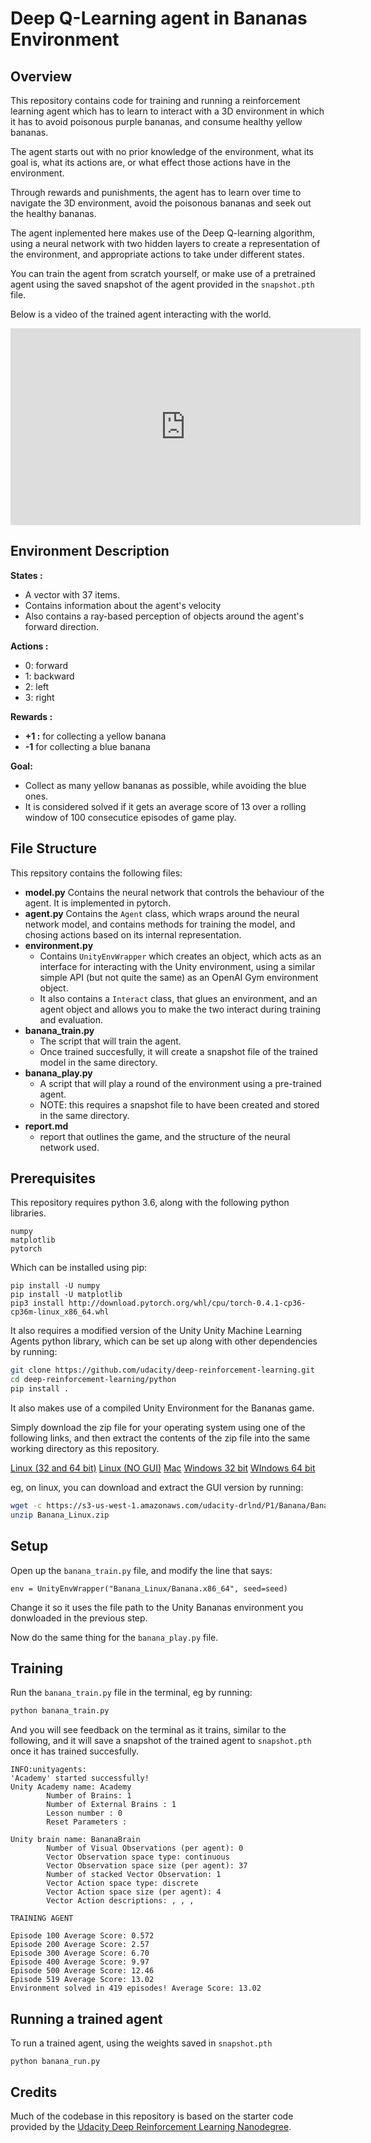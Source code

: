 # Deep Q-Learning agent in Bananas Environment


## Overview

This repository contains code for training and running a reinforcement learning agent which has to learn to interact with a 3D environment in which it has to avoid poisonous purple bananas, and consume healthy yellow bananas.


The agent starts out with no prior knowledge of the environment, what its goal is, what its actions are, or what effect those actions have in the environment.

Through rewards and punishments, the agent has to learn over time to navigate the 3D environment, avoid the poisonous bananas and seek out the healthy bananas.

The agent inplemented here makes use of the Deep Q-learning algorithm, using a neural network with two hidden layers to  create a representation  of the environment, and appropriate actions to take under different states.

You can train the agent from scratch yourself, or make use of a pretrained agent using the saved snapshot of the agent provided in the `snapshot.pth` file.

Below is a video of the trained agent interacting with the world.


<iframe width="560" height="315" src="https://www.youtube.com/embed/cSQVqcWtz2o" frameborder="0" allow="autoplay; encrypted-media" allowfullscreen></iframe>


## Environment Description

**States :**

- A vector with 37 items.
- Contains information about the agent's velocity
- Also contains a ray-based perception of objects around the agent's forward direction.

**Actions :**

- 0: forward
- 1: backward
- 2: left
- 3: right

**Rewards :**

- **+1 :** for collecting a yellow banana
- **-1** for collecting a blue banana

**Goal:**

- Collect as many yellow bananas as possible, while avoiding the blue ones.
- It is considered solved if it gets an average score of 13 over a rolling window of 100 consecutice episodes of game play.


## File Structure

This repsitory contains the following files:

- **model.py** Contains the neural network that controls the behaviour of the agent. It is implemented in pytorch.
- **agent.py** Contains the `Agent` class, which wraps around the neural network model, and contains methods for training the model, and chosing actions based on its internal representation.
- **environment.py**
    - Contains `UnityEnvWrapper` which creates an object, which acts as an interface for interacting with the Unity environment, using a similar simple API (but not quite the same) as an OpenAI Gym environment object.
    - It also contains a `Interact` class, that glues an environment, and an agent object and allows you to make the two interact during training and evaluation.
- **banana_train.py**
    - The script that will train the agent.
    - Once trained succesfully, it will create a snapshot file of the trained model in the same directory.
- **banana_play.py**
    - A script that will play a round of the environment using a pre-trained agent.
    - NOTE: this requires a snapshot file to have been created and stored in the same directory.
- **report.md**
    - report that outlines the game, and the structure of the neural network used.


## Prerequisites

This repository requires python 3.6, along with the following python libraries.

```
numpy
matplotlib
pytorch
```

Which can be installed using pip:
```
pip install -U numpy
pip install -U matplotlib
pip3 install http://download.pytorch.org/whl/cpu/torch-0.4.1-cp36-cp36m-linux_x86_64.whl
```

It also requires a modified version of the Unity Unity Machine Learning Agents python library, which can be set up along with other dependencies by running:

```sh
git clone https://github.com/udacity/deep-reinforcement-learning.git
cd deep-reinforcement-learning/python
pip install .
```

It also makes use of a compiled Unity Environment for the Bananas game.

Simply download the zip file for your operating system using one of the following links, and then extract the contents of the zip file into the same working directory as this repository.


[Linux (32 and 64 bit)](https://s3-us-west-1.amazonaws.com/udacity-drlnd/P1/Banana/Banana_Linux.zip)
[Linux (NO GUI)](https://s3-us-west-1.amazonaws.com/udacity-drlnd/P1/Banana/Banana_Linux_NoVis.zip)
[Mac](https://s3-us-west-1.amazonaws.com/udacity-drlnd/P1/Banana/Banana.app.zip)
[Windows 32 bit](https://s3-us-west-1.amazonaws.com/udacity-drlnd/P1/Banana/Banana_Windows_x86.zip)
[WIndows 64 bit](https://s3-us-west-1.amazonaws.com/udacity-drlnd/P1/Banana/Banana_Windows_x86_64.zip)


eg, on linux, you can download and extract the GUI version by running:

```sh
wget -c https://s3-us-west-1.amazonaws.com/udacity-drlnd/P1/Banana/Banana_Linux.zip
unzip Banana_Linux.zip
```

## Setup

Open up the `banana_train.py` file, and modify the line that says:

```
env = UnityEnvWrapper("Banana_Linux/Banana.x86_64", seed=seed)
```

Change it so it uses the file path to the Unity Bananas environment you donwloaded in the previous step.

Now do the same thing for the `banana_play.py` file.


## Training

Run the `banana_train.py` file in the terminal, eg by running:

```sh
python banana_train.py
```

And you will see feedback on the terminal as it trains, similar to the following, and it will save a snapshot of the trained agent to `snapshot.pth` once it has trained succesfully.

```
INFO:unityagents:
'Academy' started successfully!
Unity Academy name: Academy
        Number of Brains: 1
        Number of External Brains : 1
        Lesson number : 0
        Reset Parameters :

Unity brain name: BananaBrain
        Number of Visual Observations (per agent): 0
        Vector Observation space type: continuous
        Vector Observation space size (per agent): 37
        Number of stacked Vector Observation: 1
        Vector Action space type: discrete
        Vector Action space size (per agent): 4
        Vector Action descriptions: , , ,

TRAINING AGENT

Episode 100	Average Score: 0.572
Episode 200	Average Score: 2.57
Episode 300	Average Score: 6.70
Episode 400	Average Score: 9.97
Episode 500	Average Score: 12.46
Episode 519	Average Score: 13.02
Environment solved in 419 episodes!	Average Score: 13.02
```

## Running a trained agent

To run a trained agent, using the weights saved in `snapshot.pth`

```
python banana_run.py
```

## Credits

Much of the codebase in this repository is based on the starter code provided by the [Udacity Deep Reinforcement Learning Nanodegree](https://github.com/udacity/deep-reinforcement-learning/tree/master/p1_navigation). 

